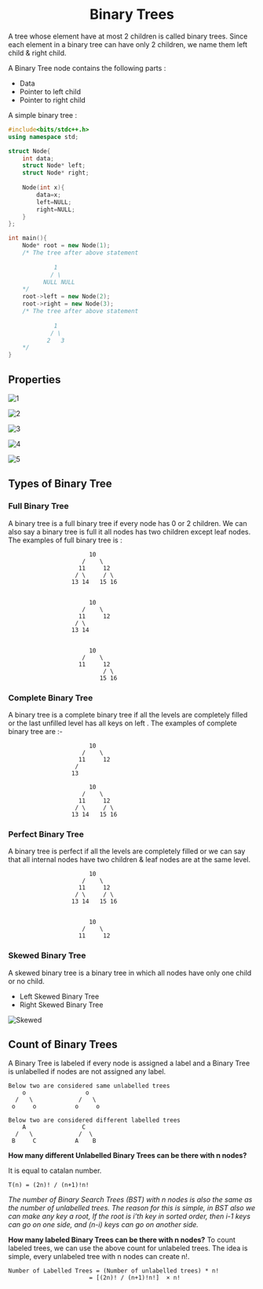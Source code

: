 <h1 align="center">Binary Trees</h1>

A tree whose element have at most 2 children is called binary trees. Since each element in a binary tree can have only 2 children, we name them left child & right child.

A Binary Tree node contains the following parts : 

- Data
- Pointer to left child
- Pointer to right child

A simple binary tree : 

```c++
#include<bits/stdc++.h>
using namespace std;

struct Node{
    int data;
    struct Node* left;
    struct Node* right;
    
    Node(int x){
        data=x;
        left=NULL;
        right=NULL;
    }
};

int main(){
    Node* root = new Node(1);
    /* The tree after above statement
 
             1
            / \
          NULL NULL
    */
    root->left = new Node(2);
    root->right = new Node(3);
    /* The tree after above statement
 
             1
            / \
           2   3
    */
}
```

<div style="page-break-after: always; break-after: page;"></div>

## Properties 

![1](Properties/1.jpg)

![2](Properties/2.jpg)

![3](Properties/3.jpg)

![4](Properties/4.jpg)

![5](Properties/5.jpg)

<div style="page-break-after: always; break-after: page;"></div>

## Types of Binary Tree

###  Full Binary Tree

A binary tree is a full binary tree if every node has 0 or 2 children. We can also say a binary tree is full it all nodes has two children except leaf nodes. The examples of full binary tree is :

```
           		       10
           		     /    \
           		    11     12
           		   / \     / \
           		  13 14   15 16
           		  
           		  
           		       10
           		     /    \
           		    11     12
           		   / \     
           		  13 14
           		  
           		  
           		       10
           		     /    \
           		    11     12
           		           / \
           		  		  15 16
```


### Complete Binary Tree

A binary tree is a complete binary tree if all the levels are completely filled or the last unfilled level  has all keys on left .  The examples of complete binary tree are :- 

```
           		       10
           		     /    \
           		    11     12
           		   /       
           		  13 
                  
           		       10
           		     /    \
           		    11     12
           		   / \     / \
           		  13 14   15 16
```

<div style="page-break-after: always; break-after: page;"></div>

### Perfect Binary Tree 

A binary tree is perfect if all the levels are completely filled or we can say that all internal nodes have two children & leaf nodes are at the same level.

```
           		       10
           		     /    \
           		    11     12
           		   / \     / \
           		  13 14   15 16
           		   
           		   
           		       10
           		     /    \
           		    11     12
```

### Skewed Binary Tree

A skewed binary tree is a binary tree in which all nodes have only one child or no child.

- Left Skewed Binary Tree
- Right Skewed Binary Tree

![Skewed](Properties/skewed.png)

<div style="page-break-after: always; break-after: page;"></div>

## Count of Binary Trees

A Binary Tree is labeled if every node is assigned a label and a Binary Tree is unlabelled if nodes are not assigned any label. 

```
Below two are considered same unlabelled trees
    o                 o
  /   \             /   \ 
 o     o           o     o 

Below two are considered different labelled trees
    A                C
  /   \             /  \ 
 B     C           A    B 
```

**How many different Unlabelled Binary Trees can be there with n nodes?**

It is equal to catalan number. 

```
T(n) = (2n)! / (n+1)!n!
```

*The number of Binary Search Trees (BST) with n nodes is also the same as the number of unlabelled trees. The reason for this is simple, in BST also we can make any key a root, If the root is i’th key in sorted order, then i-1 keys can go on one side, and (n-i) keys can go on another side.*

**How many labeled Binary Trees can be there with n nodes?** 
To count labeled trees, we can use the above count for unlabeled trees. The idea is simple, every unlabeled tree with n nodes can create n!.

```
Number of Labelled Trees = (Number of unlabelled trees) * n!
                       = [(2n)! / (n+1)!n!]  × n!
```

